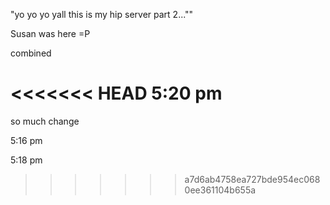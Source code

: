 "yo yo yo yall this is my hip server part 2...""

Susan was here =P

combined


<<<<<<< HEAD
5:20 pm
=======

so much change


5:16 pm

5:18 pm
>>>>>>> a7d6ab4758ea727bde954ec0680ee361104b655a
